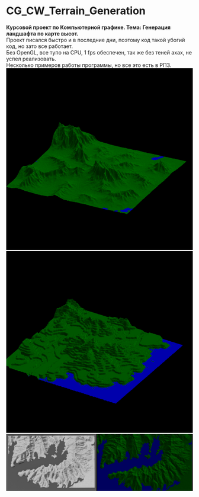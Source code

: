 # CG_CW_Terrain_Generation
__Курсовой проект по Компьютерной графике. Тема: Генерация ландшафта по карте высот.__  
Проект писался быстро и в последние дни, поэтому код такой убогий код, но зато все работает.  
Без OpenGL, все тупо на CPU, 1 fps обеспечен, так же без теней ахах, не успел реализовать.  
Несколько примеров работы программы, но все это есть в РПЗ.  
![](https://github.com/viktorZebra/CG_CW_Terrain_Generation/blob/main/%D0%9F%D1%80%D0%B8%D0%BC%D0%B5%D1%80%D1%8B/%D0%BF%D1%80%D0%B8%D0%BC%D0%B5%D1%802.png)  
![](https://github.com/viktorZebra/CG_CW_Terrain_Generation/blob/main/%D0%9F%D1%80%D0%B8%D0%BC%D0%B5%D1%80%D1%8B/%D0%BF%D1%80%D0%B8%D0%BC%D0%B5%D1%801.png)  
![](https://github.com/viktorZebra/CG_CW_Terrain_Generation/blob/main/%D0%9F%D1%80%D0%B8%D0%BC%D0%B5%D1%80%D1%8B/%D1%81%D1%80%D0%B0%D0%B2%D0%BD%D0%B5%D0%BD%D0%B8%D0%B5.jpg "Мой результат и существующей программы")
